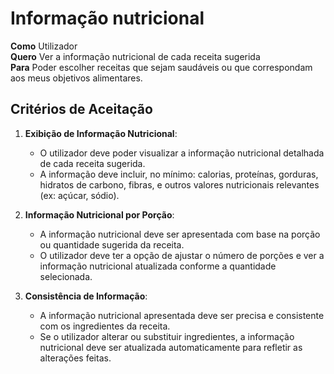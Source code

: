 # Informação nutricional
**Como**  Utilizador  
**Quero**  Ver a informação nutricional de cada receita sugerida  
**Para**  Poder escolher receitas que sejam saudáveis ou que correspondam aos meus objetivos alimentares.

## Critérios de Aceitação

1. **Exibição de Informação Nutricional**:
   - O utilizador deve poder visualizar a informação nutricional detalhada de cada receita sugerida.
   - A informação deve incluir, no mínimo: calorias, proteínas, gorduras, hidratos de carbono, fibras, e outros valores nutricionais relevantes (ex: açúcar, sódio).

2. **Informação Nutricional por Porção**:
   - A informação nutricional deve ser apresentada com base na porção ou quantidade sugerida da receita.
   - O utilizador deve ter a opção de ajustar o número de porções e ver a informação nutricional atualizada conforme a quantidade selecionada.

3. **Consistência de Informação**:
   - A informação nutricional apresentada deve ser precisa e consistente com os ingredientes da receita.
   - Se o utilizador alterar ou substituir ingredientes, a informação nutricional deve ser atualizada automaticamente para refletir as alterações feitas.
